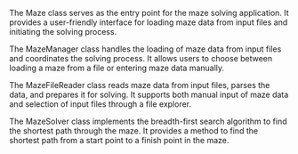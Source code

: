 
The Maze class serves as the entry point for the maze solving application.
It provides a user-friendly interface for loading maze data from input files and initiating the solving process.


The MazeManager class handles the loading of maze data from input files and coordinates the solving process.
It allows users to choose between loading a maze from a file or entering maze data manually.


The MazeFileReader class reads maze data from input files, parses the data, and prepares it for solving.
It supports both manual input of maze data and selection of input files through a file explorer.


The MazeSolver class implements the breadth-first search algorithm to find the shortest path through the maze.
It provides a method to find the shortest path from a start point to a finish point in the maze.
